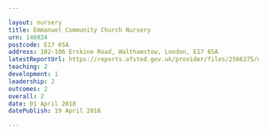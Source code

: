 ```yaml
---

layout: nursery
title: Emmanuel Community Church Nursery
urn: 146924
postcode: E17 6SA
address: 102-106 Erskine Road, Walthamstow, London, E17 6SA
latestReportUrl: https://reports.ofsted.gov.uk/provider/files/2566375/urn/146924.pdf
teaching: 2
development: 1
leadership: 2
outcomes: 2
overall: 2
date: 01 April 2018 
datePublish: 19 April 2016

---
```

